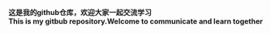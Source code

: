 **这是我的github仓库，欢迎大家一起交流学习**  
**This is my gitbub repository.Welcome to communicate and learn together**




